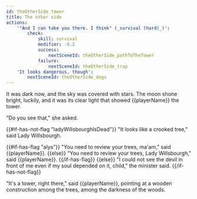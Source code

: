 ```yaml
---
id: theOtherSide_tower
title: The other side
actions:
    '"And I can take you there. I think" (_survival (hard)_)':
        check:
            skill: survival
            modifier: -0.2
            success:
                nextSceneId: theOtherSide_pathToTheTower
            failure:
                nextSceneId: theOtherSide_trap
    'It looks dangerous, though':
        nextSceneId: theOtherSide_dogs
---
```


It was dark now, and the sky was covered with stars. The moon shone bright, luckily, and it was its clear light that showed {{playerName}} the tower.

"Do you see that," she asked.

{{#if-has-not-flag "ladyWillsbourghIsDead"}}
"It looks like a crooked tree," said Lady Willsbourgh.

{{#if-has-flag "alys"}}
"You need to review your trees, ma'am," said {{playerName}}.
{{else}}
"You need to review your trees, Lady Willsbourgh," said {{playerName}}.
{{/if-has-flag}}
{{else}}
"I could not see the devil in front of me even if my soul depended on it, child," the minister said.
{{/if-has-not-flag}}

"It's a tower, right there," said {{playerName}}, pointing at a wooden construction among the trees, among the darkness of the woods.
